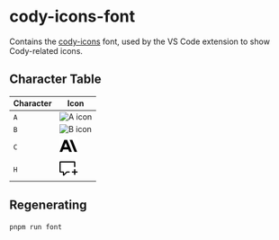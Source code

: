 # cody-icons-font

Contains the [cody-icons](font) font, used by the VS Code extension to show Cody-related icons.

## Character Table

| Character | Icon                           |
| --------- | ------------------------------ |
| `A`       | ![A icon](svg-originals/A.svg) |
| `B`       | ![B icon](svg-originals/B.svg) |
| `C`       | ![C icon](svg-originals/C.svg) |
| `H`       | ![H icon](svg-originals/H.svg) |

## Regenerating

```sh
pnpm run font
```
